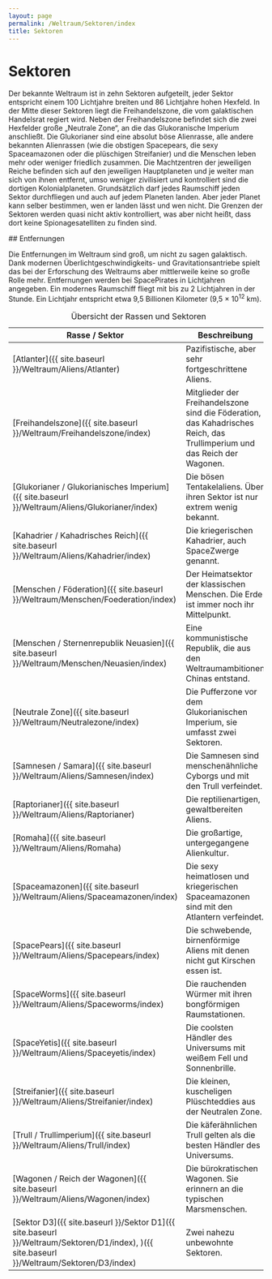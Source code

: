 ```yaml
---
layout: page
permalink: /Weltraum/Sektoren/index
title: Sektoren
---
```



# Sektoren


Der bekannte Weltraum ist in zehn Sektoren aufgeteilt, jeder Sektor entspricht einem 100 Lichtjahre breiten und 86 Lichtjahre hohen Hexfeld. In der Mitte dieser Sektoren liegt die Freihandelszone, die vom galaktischen Handelsrat regiert wird. Neben der Freihandelszone befindet sich die zwei Hexfelder große &bdquo;Neutrale Zone&ldquo;, an die das Glukoranische Imperium anschließt. Die Glukorianer sind eine absolut böse Alienrasse, alle andere bekannten Alienrassen (wie die obstigen Spacepears, die sexy Spaceamazonen oder die plüschigen Streifanier) und die Menschen leben mehr oder weniger friedlich zusammen. Die Machtzentren der jeweiligen Reiche befinden sich auf den jeweiligen Hauptplaneten und je weiter man sich von ihnen entfernt, umso weniger zivilisiert und kontrolliert sind die dortigen Kolonialplaneten. Grundsätzlich darf jedes Raumschiff jeden Sektor durchfliegen und auch auf jedem Planeten landen. Aber jeder Planet kann selber bestimmen, wen er landen lässt und wen nicht. Die Grenzen der Sektoren werden quasi nicht aktiv kontrolliert, was aber nicht heißt, dass dort keine Spionagesatelliten zu finden sind.


<aside>
<div class="hinweis">
## Entfernungen

Die Entfernungen im Weltraum sind groß, um nicht zu sagen galaktisch. Dank modernen Überlichtgeschwindigkeits- und Gravitationsantriebe spielt das bei der Erforschung des Weltraums aber mittlerweile keine so große Rolle mehr. Entfernungen werden bei SpacePirates in Lichtjahren angegeben. Ein modernes Raumschiff fliegt mit bis zu 2 Lichtjahren in der Stunde. Ein Lichtjahr entspricht etwa 9,5 Billionen Kilometer (9,5 &times; 10<sup>12</sup> km).

</div>
</aside>
<table>
<caption>Übersicht der Rassen und Sektoren</caption>
<thead>
<tr><th>Rasse / Sektor</th><th>Beschreibung</th></tr>
</thead>
<tbody>
<tr><td>[Atlanter]({{ site.baseurl }}/Weltraum/Aliens/Atlanter)</td><td>Pazifistische, aber sehr fortgeschrittene Aliens.</td></tr>
<tr><td>[Freihandelszone]({{ site.baseurl }}/Weltraum/Freihandelszone/index)</td><td>Mitglieder der Freihandelszone sind die Föderation, das Kahadrisches Reich, das Trullimperium und das Reich der Wagonen.</td></tr>
<tr><td>[Glukorianer / Glukorianisches Imperium]({{ site.baseurl }}/Weltraum/Aliens/Glukorianer/index)</td><td>Die bösen Tentakelaliens. Über ihren Sektor ist nur extrem wenig bekannt.</td></tr>
<tr><td>[Kahadrier / Kahadrisches Reich]({{ site.baseurl }}/Weltraum/Aliens/Kahadrier/index)</td><td>Die kriegerischen Kahadrier, auch SpaceZwerge genannt.</td></tr>
<tr><td>[Menschen / Föderation]({{ site.baseurl }}/Weltraum/Menschen/Foederation/index)</td><td>Der Heimatsektor der klassischen Menschen. Die Erde ist immer noch ihr Mittelpunkt.</td></tr>
<tr><td>[Menschen / Sternenrepublik Neuasien]({{ site.baseurl }}/Weltraum/Menschen/Neuasien/index)</td><td>Eine kommunistische Republik, die aus den Weltraumambitionen Chinas entstand.</td></tr>
<tr><td>[Neutrale Zone]({{ site.baseurl }}/Weltraum/Neutralezone/index)</td><td>Die Pufferzone vor dem Glukorianischen Imperium, sie umfasst zwei Sektoren.</td></tr>
<tr><td>[Samnesen / Samara]({{ site.baseurl }}/Weltraum/Aliens/Samnesen/index)</td><td>Die Samnesen sind menschenähnliche Cyborgs und mit den Trull verfeindet.</td></tr>
<tr><td>[Raptorianer]({{ site.baseurl }}/Weltraum/Aliens/Raptorianer)</td><td>Die reptilienartigen, gewaltbereiten Aliens.</td></tr>
<tr><td>[Romaha]({{ site.baseurl }}/Weltraum/Aliens/Romaha)</td><td>Die großartige, untergegangene Alienkultur.</td></tr>
<tr><td>[Spaceamazonen]({{ site.baseurl }}/Weltraum/Aliens/Spaceamazonen/index)</td><td>Die sexy heimatlosen und kriegerischen Spaceamazonen sind mit den Atlantern verfeindet.</td></tr>
<tr><td>[SpacePears]({{ site.baseurl }}/Weltraum/Aliens/Spacepears/index)</td><td>Die schwebende, birnenförmige Aliens mit denen nicht gut Kirschen essen ist.</td></tr>
<tr><td>[SpaceWorms]({{ site.baseurl }}/Weltraum/Aliens/Spaceworms/index)</td><td>Die rauchenden Würmer mit ihren bongförmigen Raumstationen.</td></tr>
<tr><td>[SpaceYetis]({{ site.baseurl }}/Weltraum/Aliens/Spaceyetis/index)</td><td>Die coolsten Händler des Universums mit weißem Fell und Sonnenbrille.</td></tr>
<tr><td>[Streifanier]({{ site.baseurl }}/Weltraum/Aliens/Streifanier/index)</td><td>Die kleinen, kuscheligen Plüschteddies aus der Neutralen Zone.</td></tr>
<tr><td>[Trull / Trullimperium]({{ site.baseurl }}/Weltraum/Aliens/Trull/index)</td><td>Die käferähnlichen Trull gelten als die besten Händler des Universums.</td></tr>
<tr><td>[Wagonen / Reich der Wagonen]({{ site.baseurl }}/Weltraum/Aliens/Wagonen/index)</td><td>Die bürokratischen Wagonen. Sie erinnern an die typischen Marsmenschen.</td></tr>
<tr><td>[Sektor D3]({{ site.baseurl }}/Sektor D1]({{ site.baseurl }}/Weltraum/Sektoren/D1/index), )({{ site.baseurl }}/Weltraum/Sektoren/D3/index)</td><td>Zwei nahezu unbewohnte Sektoren.</td></tr>
</tbody>
</table>

